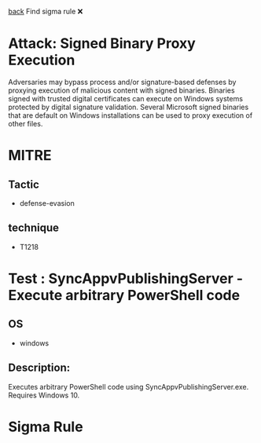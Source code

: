 
[back](../index.md)
Find sigma rule :x: 

# Attack: Signed Binary Proxy Execution 

Adversaries may bypass process and/or signature-based defenses by proxying execution of malicious content with signed binaries. Binaries signed with trusted digital certificates can execute on Windows systems protected by digital signature validation. Several Microsoft signed binaries that are default on Windows installations can be used to proxy execution of other files.

# MITRE
## Tactic
  - defense-evasion


## technique
  - T1218


# Test : SyncAppvPublishingServer - Execute arbitrary PowerShell code
## OS
  - windows


## Description:
Executes arbitrary PowerShell code using SyncAppvPublishingServer.exe. Requires Windows 10.


# Sigma Rule

